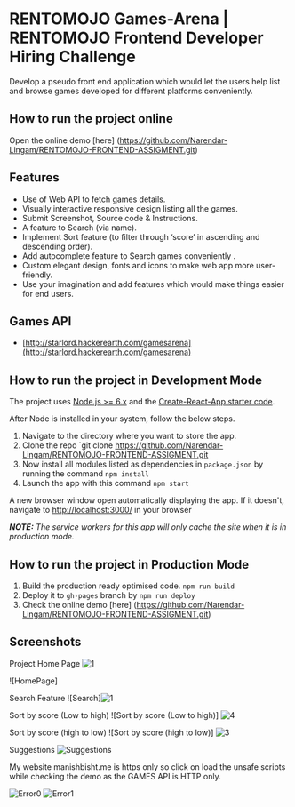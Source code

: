 # RENTOMOJO Games-Arena | RENTOMOJO Frontend Developer Hiring Challenge
Develop a pseudo front end application which would let the users help list and browse games developed for different platforms conveniently.

## How to run the project online
Open the online demo [here] (https://github.com/Narendar-Lingam/RENTOMOJO-FRONTEND-ASSIGMENT.git)

## Features

- Use of Web API to fetch games details.
- Visually interactive responsive design listing all the games.
- Submit Screenshot, Source code & Instructions.
- A feature to Search (via name).
- Implement Sort feature (to filter through ‘score’ in ascending and descending order).
- Add autocomplete feature to Search games conveniently .
- Custom elegant design, fonts and icons to make web app more user-friendly.
- Use your imagination and add features which would make things easier for end users.

## Games API

- [http://starlord.hackerearth.com/gamesarena](http://starlord.hackerearth.com/gamesarena)

## How to run the project in Development Mode
The project uses [Node.js >= 6.x](https://nodejs.org/en/) and the [Create-React-App starter code](https://github.com/facebookincubator/create-react-app).

After Node is installed in your system, follow the below steps.

1. Navigate to the directory where you want to store the app.
2. Clone the repo `git clone https://github.com/Narendar-Lingam/RENTOMOJO-FRONTEND-ASSIGMENT.git
3. Now install all modules listed as dependencies in `package.json` by running the command `npm install`
4. Launch the app with this command `npm start`

A new browser window open automatically displaying the app.  If it doesn't, navigate to [http://localhost:3000/](http://localhost:3000/) in your browser

***NOTE:*** *The service workers for this app will only cache the site when it is in production mode.*

## How to run the project in Production Mode

1. Build the production ready optimised code. `npm run build`
2. Deploy it to `gh-pages` branch by `npm run deploy`
3. Check the online demo [here] (https://github.com/Narendar-Lingam/RENTOMOJO-FRONTEND-ASSIGMENT.git)

## Screenshots
Project Home Page ![1](https://user-images.githubusercontent.com/85240755/179367933-4389907d-f1d7-4133-9118-6d42458d9310.png)

![HomePage]

Search Feature
![Search]![1](https://user-images.githubusercontent.com/85240755/179367935-ff781288-7849-472b-b5eb-a8a09dcaa4ff.png)


Sort by score (Low to high)
![Sort by score (Low to high)] ![4](https://user-images.githubusercontent.com/85240755/179367941-4744bc78-5a78-4992-94ab-84071aab2c9a.png)


Sort by score (high to low)
![Sort by score (high to low)] ![3](https://user-images.githubusercontent.com/85240755/179367950-a4c5dee1-2138-4fbc-8b1e-b2acef1dded3.png)


Suggestions
![Suggestions](screenshots/5.png)

My website manishbisht.me is https only so click on load the unsafe scripts while checking the demo as the GAMES API is HTTP only.

![Error0](screenshots/6.png)
![Error1](screenshots/7.png)
